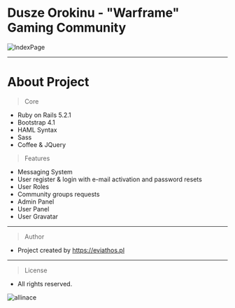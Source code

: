 

# Dusze Orokinu - "Warframe" Gaming Community



![IndexPage](https://i.imgur.com/gvUAZ9N.jpg)

---

# About Project

> Core
- Ruby on Rails 5.2.1
- Bootstrap 4.1
- HAML Syntax
- Sass
- Coffee & JQuery

 
> Features
- Messaging System
- User register & login with e-mail activation and password resets
- User Roles
- Community groups requests
- Admin Panel
- User Panel
- User Gravatar


---

> Author
- Project created by https://eviathos.pl

---

> License
- All rights reserved.


![allinace](https://i.imgur.com/o1ZDFUy.png)
